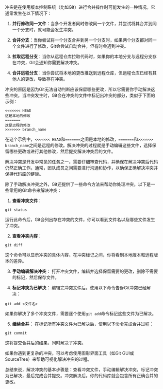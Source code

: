 冲突是在使用版本控制系统（比如Git）进行合并操作时可能发生的一种情况。它通常发生在以下情况下：

1. **并行修改同一文件**：当多个开发者同时修改同一个文件，并尝试将其合并到同一个分支时，就可能会发生冲突。

2. **合并分支**：当你尝试将一个分支合并到另一个分支时，如果两个分支都对同一个文件进行了修改，Git会尝试自动合并，但有时会遇到冲突。

3. **拉取远程分支**：当你从远程仓库拉取代码时，如果你的本地分支与远程分支存在冲突，Git会通知你需要解决冲突。

4. **合并远程分支**：当你尝试将本地的更改推送到远程仓库，但远程仓库已经有其他人的更改，导致存在冲突。

冲突的原因是因为Git无法自动判断应该保留哪些更改，所以它需要你手动解决这些冲突。当冲突发生时，Git会在冲突的文件中标记出冲突的部分，类似于下面的示例：

```
<<<<<<< HEAD
这是本地的修改
=======
这是远程的修改
>>>>>>> branch_name
```

在这个示例中，`<<<<<<< HEAD`和`=======`之间是本地的修改，`=======`和`>>>>>>> branch_name`之间是远程的修改。解决冲突的过程就是手动编辑这些文件，选择保留哪些更改或进行其他修改，然后提交解决冲突后的文件。

解决冲突是开发中常见的任务之一，需要仔细审查代码，并确保在解决冲突后代码仍然正确工作。通常，团队成员之间需要进行沟通和协作，以确保正确解决冲突并保持代码库的健康。


除了手动解决冲突之外，Git还提供了一些命令方法来帮助你处理冲突。以下是一些常用的Git命令来解决冲突：

1. **查看冲突文件**：
```
git status
```
运行此命令后，Git会列出存在冲突的文件，你可以看到文件名以及哪些文件发生了冲突。

2. **查看冲突内容**：
```
git diff
```
这个命令可以显示冲突的具体内容。在冲突标记之间，你将看到本地版本和远程版本的差异。

3. **手动编辑解决冲突**：
打开冲突文件，编辑并选择保留需要的更改，删除不需要的标记，然后保存文件。

4. **标记冲突为已解决**：
编辑完冲突文件后，使用以下命令告诉Git冲突已经解决：
```
git add <文件名>
```
如果你解决了多个冲突文件，需要逐个使用`git add`命令标记这些文件为已解决。

5. **继续合并**：
在标记所有冲突文件为已解决后，使用以下命令完成合并过程：
```
git commit
```
这将提交合并后的结果，同时解决了冲突。

如果你遇到更复杂的冲突，可以考虑使用图形界面工具（如Git GUI或SourceTree）来帮助可视化解决冲突的过程。

总结来说，解决冲突的基本步骤是：查看冲突文件，手动编辑解决冲突，标记冲突为已解决，最后完成合并提交。冲突解决后，你的代码库就会包含所有正确合并的更改。